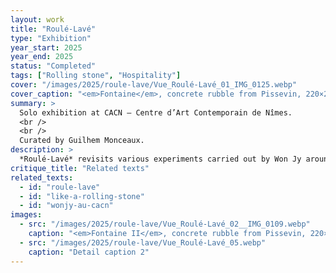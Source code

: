 ```yaml
---
layout: work
title: "Roulé-Lavé"
type: "Exhibition"
year_start: 2025
year_end: 2025
status: "Completed"
tags: ["Rolling stone", "Hospitality"]
cover: "/images/2025/roule-lave/Vue_Roulé-Lavé_01_IMG_0125.webp"
cover_caption: "<em>Fontaine</em>, concrete rubble from Pissevin, 220×200×130cm, 2025."
summary: >
  Solo exhibition at CACN – Centre d’Art Contemporain de Nîmes.
  <br />
  <br />
  Curated by Guilhem Monceaux.
description: >
  *Roulé-Lavé* revisits various experiments carried out by Won Jy around the transformation of matter. The artist is seen going up rivers in search of the source of the water—and thus the origin of the shape of the stones he collects. We also see him appropriating the patterns of these stones to reprint them onto blocks of rubble. Won Jy also works on the theme of hospitality and how foreigners are regarded within a given territory. He explores the metaphor of colombophobia to address how architecture can include or exclude, often depending on collective decisions. Won Jy’s works are often tinged with subtle humor, allowing complex issues to be expressed through light and poetic forms.
critique_title: "Related texts"
related_texts:
  - id: "roule-lave"
  - id: "like-a-rolling-stone"
  - id: "wonjy-au-cacn"
images:
  - src: "/images/2025/roule-lave/Vue_Roulé-Lavé_02__IMG_0109.webp"
    caption: "<em>Fontaine II</em>, concrete rubble from Pissevin, 220×200×110cm, 2025."
  - src: "/images/2025/roule-lave/Vue_Roulé-Lavé_05.webp"
    caption: "Detail caption 2"
---
```

